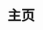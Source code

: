---
home: true
layout: Blog
icon: house
title: 主页
heroImage: assets/images/logo.png
bgImage: assets/images/background.jpg
heroText: THU自43
heroFullScreen: true
tagline: 分享、记录自43小家庭的日常！
# projects:
#   - icon: folder-open
#     name: 项目名称
#     desc: 项目详细描述
#     link: https://你的项目链接

#   - icon: link
#     name: 链接名称
#     desc: 链接详细描述
#     link: https://链接地址

#   - icon: book
#     name: 书籍名称
#     desc: 书籍详细描述
#     link: https://你的书籍链接

#   - icon: newspaper
#     name: 文章名称
#     desc: 文章详细描述
#     link: https://你的文章链接

#   - icon: user-group
#     name: 伙伴名称
#     desc: 伙伴详细介绍
#     link: https://你的伙伴链接

#   - icon: assets/images/logo.png
#     name: 自定义项目
#     desc: 自定义详细介绍
#     link: https://你的自定义链接

footer: 43宣委还在GO
---